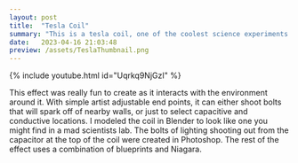 ```yaml
---
layout: post
title:  "Tesla Coil"
summary: "This is a tesla coil, one of the coolest science experiments of all time, recreated in Unreal Engine 5"
date:   2023-04-16 21:03:48
preview: /assets/TeslaThumbnail.png
---
```


{% include youtube.html id="Uqrkq9NjGzI" %}

This effect was really fun to create as it interacts with the environment around it. With simple artist adjustable end points, it can either shoot bolts that will spark off of nearby walls, or just to select capacitive and conductive locations. I modeled the coil in Blender to look like one you might find in a mad scientists lab. The bolts of lighting shooting out from the capacitor at the top of the coil were created in Photoshop. The rest of the effect uses a combination of blueprints and Niagara.
